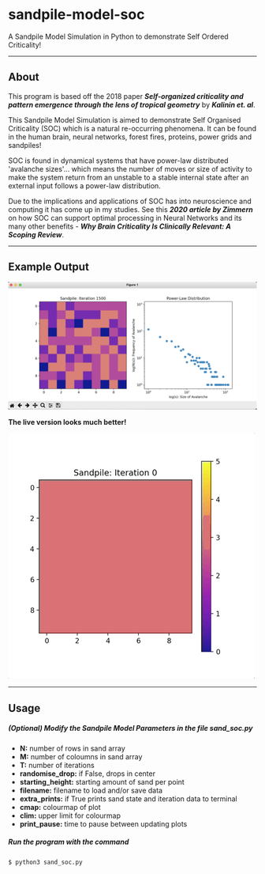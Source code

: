 # sandpile-model-soc
A Sandpile Model Simulation in Python to demonstrate Self Ordered Criticality!

 ---

## About

This program is based off the 2018 paper ***Self-organized criticality and pattern emergence through the lens of tropical geometry*** by ***Kalinin et. al***.

This Sandpile Model Simulation is aimed to demonstrate Self Organised Criticality (SOC) which is a natural re-occurring phenomena. It can be found in the human brain, neural networks, forest fires, proteins, power grids and sandpiles!

SOC is found in dynamical systems that have power-law distributed 'avalanche sizes'... which means the number of moves or size of activity to make the system return from an unstable to a stable internal state after an external input follows a power-law distribution.

Due to the implications and applications of SOC has into neuroscience and computing it has come up in my studies. See this ***2020 article by Zimmern*** on how SOC can support optimal processing in Neural Networks and its many other benefits - ***Why Brain Criticality Is Clinically Relevant: A Scoping Review***.

---

## Example Output

![](output1.png)

**The live version looks much better!**

![A GIF should be here...](outputlive.gif)

---

## Usage

##### (**Optional**) Modify the Sandpile Model Parameters in the file **sand_soc.py**

- **N:** number of rows in sand array
- **M:** number of coloumns in sand array
- **T:** number of iterations
- **randomise_drop:** if False, drops in center
- **starting_height:** starting amount of sand per point
- **filename:** filename to load and/or save data
- **extra_prints:** if True prints sand state and iteration data to terminal
- **cmap:** colourmap of plot
- **clim:** upper limit for colourmap
- **print_pause:** time to pause between updating plots

##### Run the program with the command

```
$ python3 sand_soc.py
```
